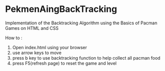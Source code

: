 # PekmenAingBackTracking
Implementation of the Backtracking Algorithm using the Basics of Pacman Games on HTML and CSS

How to :
  1. Open index.html using your browser
  2. use arrow keys to move
  3. press b key to use backtracking function to help collect all pacman food 
  4. press F5(refresh page) to reset the game and level

